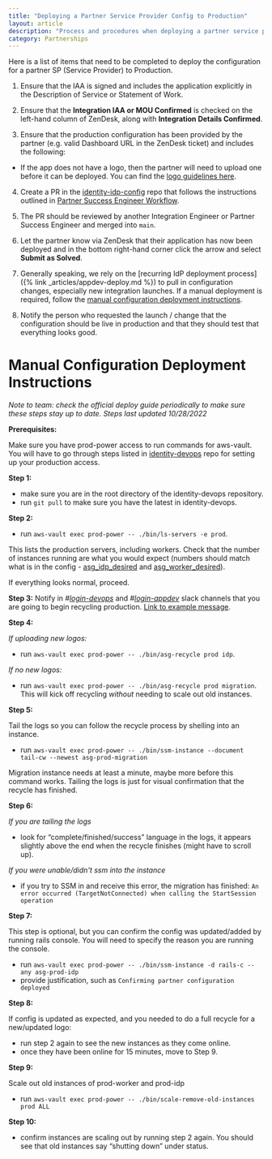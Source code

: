 ```yaml
---
title: "Deploying a Partner Service Provider Config to Production"
layout: article
description: "Process and procedures when deploying a partner service provider config to production"
category: Partnerships
---
```


Here is a list of items that need to be completed to deploy the configuration for a partner SP (Service Provider) to Production.

1. Ensure that the IAA is signed and includes the application explicitly in the Description of Service or Statement of Work.

2. Ensure that the **Integration IAA or MOU Confirmed** is checked on the left-hand column of ZenDesk, along with **Integration Details Confirmed**.

3. Ensure that the production configuration has been provided by the partner (e.g. valid Dashboard URL in the ZenDesk ticket) and includes the following:
  * If the app does not have a logo, then the partner will need to upload one before it can be deployed. You can find the [logo guidelines here](https://developers.login.gov/design-guidelines/#agency-logo-guidelines).

4. Create a PR in the [identity-idp-config](https://github.com/18f/identity-idp-config) repo that follows the instructions outlined in [Partner Success Engineer Workflow](https://docs.google.com/document/d/1WnTCdR8fwt46Eca1EHGQzyjnxfqhGfPe4uFti3PhVbg/edit#heading=h.pawq0m2tiuo3).

5. The PR should be reviewed by another Integration Engineer or Partner Success Engineer and merged into `main`.

6. Let the partner know via ZenDesk that their application has now been deployed and in the bottom right-hand corner click the arrow and select **Submit as Solved**.

7. Generally speaking, we rely on the [recurring IdP deployment process]({% link _articles/appdev-deploy.md %}) to pull in configuration changes, especially new integration launches. If a manual deployment is required, follow the [manual configuration deployment instructions](#manual-configuration-deployment-instructions).


8. Notify the person who requested the launch / change that the configuration should be live in production and that they should test that everything looks good.


# Manual Configuration Deployment Instructions

  *Note to team: check the official deploy guide periodically to make sure these steps stay up to date. Steps last updated 10/28/2022*

**Prerequisites:**

Make sure you have prod-power access to run commands for aws-vault. You will have to go through steps listed in [identity-devops](https://gitlab.login.gov/lg/identity-devops/-/wikis/Setting-Up-AWS-Vault) repo for setting up your production access.

**Step 1:**
  - make sure you are in the root directory of the identity-devops repository.
  - run `git pull` to make sure you have the latest in identity-devops.

**Step 2:**
  - run `aws-vault exec prod-power -- ./bin/ls-servers -e prod`.

This lists the production servers, including workers. Check that the number of instances running are what you would expect (numbers should match what is in the config - [asg_idp_desired](https://github.com/18F/identity-devops-private/blob/db5cbb3e124fb18b0177271c5488a717f9caa6b6/vars/prod.tfvars#L88) and [asg_worker_desired](https://github.com/18F/identity-devops-private/blob/db5cbb3e124fb18b0177271c5488a717f9caa6b6/vars/prod.tfvars#L96)).

If everything looks normal, proceed.

**Step 3:**
Notify in *#[login-devops](https://gsa-tts.slack.com/archives/C16RSBG49)* and *#[login-appdev](https://gsa-tts.slack.com/archives/C0NGESUN5)* slack channels that you are going to begin recycling production. [Link to example message](https://gsa-tts.slack.com/archives/C0NGESUN5/p1664914296671609).

**Step 4:**

*If uploading new logos:*
  - run `aws-vault exec prod-power -- ./bin/asg-recycle prod idp`.

*If no new logos:*
  - run `aws-vault exec prod-power -- ./bin/asg-recycle prod migration`. This will kick off recycling *without* needing to scale out old instances.

**Step 5:**

Tail the logs so you can follow the recycle process by shelling into an instance.
  - run `aws-vault exec prod-power -- ./bin/ssm-instance --document tail-cw --newest asg-prod-migration`

Migration instance needs at least a minute, maybe more before this command works.
Tailing the logs is just for visual confirmation that the recycle has finished.

**Step 6:**

*If you are tailing the logs*
  - look for “complete/finished/success” language in the logs, it appears slightly above the end when the recycle finishes (might have to scroll up).

*If you were unable/didn't ssm into the instance*
  - if you try to SSM in and receive this error, the migration has finished:
  `An error occurred (TargetNotConnected) when calling the StartSession operation`


**Step 7:**

This step is optional, but you can confirm the config was updated/added by running rails console.
You will need to specify the reason you are running the console.

  - run `aws-vault exec prod-power -- ./bin/ssm-instance -d rails-c --any asg-prod-idp`
  - provide justification, such as `Confirming partner configuration deployed`

**Step 8:**

If config is updated as expected, and you needed to do a full recycle for a new/updated logo:
  - run step 2 again to see the new instances as they come online.
  - once they have been online for 15 minutes, move to Step 9.

**Step 9:**

Scale out old instances of prod-worker and prod-idp
  - run `aws-vault exec prod-power -- ./bin/scale-remove-old-instances prod ALL`

**Step 10:**
  - confirm instances are scaling out by running step 2 again. You should see that old instances say “shutting down” under status.



